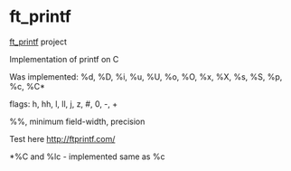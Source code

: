 # ft_printf

[ft_printf](https://github.com/pkolomiy/ft_printf/blob/master/ft_printf.en.pdf) project

Implementation of printf on C

Was implemented:
%d, %D, %i, %u, %U, %o, %O, %x, %X, %s, %S, %p, %c, %C*

flags: h, hh, l, ll, j, z, #, 0, -, +

%%, minimum field-width, precision

Test here http://ftprintf.com/

*%C and %lc - implemented same as %c
